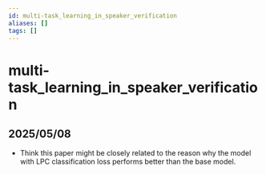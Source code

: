 ```yaml
---
id: multi-task_learning_in_speaker_verification
aliases: []
tags: []
---
```


# multi-task_learning_in_speaker_verification

## 2025/05/08
- Think this paper might be closely related to the reason why the model with LPC classification loss
  performs better than the base model.
